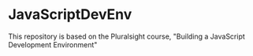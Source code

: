 # JavaScriptDevEnv
This repository is based on the Pluralsight course, "Building a JavaScript Development Environment"
